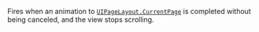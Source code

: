 Fires when an animation to [`UIPageLayout.CurrentPage`](https://create.roblox.com/docs/reference/engine/classes/UIPageLayout#CurrentPage) is completed
without being canceled, and the view stops scrolling.